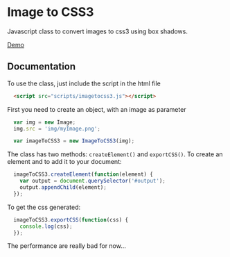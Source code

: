 # Image to CSS3

  Javascript class to convert images to css3 using box shadows.

  [Demo](http://romainberger.com/lab/image-to-css3)

## Documentation

  To use the class, just include the script in the html file

  ```html
    <script src="scripts/imagetocss3.js"></script>
  ```

  First you need to create an object, with an image as parameter

  ```javascript
    var img = new Image;
    img.src = 'img/myImage.png';

    var imageToCSS3 = new ImageToCSS3(img);
  ```

  The class has two methods: `createElement()` and `exportCSS()`.
  To create an element and to add it to your document:

  ```javascript
    imageToCSS3.createElement(function(element) {
      var output = document.querySelector('#output');
      output.appendChild(element);
    });
  ```

  To get the css generated:

  ```javascript
    imageToCSS3.exportCSS(function(css) {
      console.log(css);
    });
  ```

  The performance are really bad for now...